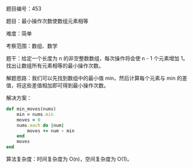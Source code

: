 题目编号：453

题目：最小操作次数使数组元素相等

难度：简单

考察范围：数组、数学

题干：给定一个长度为 n 的非空整数数组，每次操作将会使 n - 1 个元素增加 1。找出让数组所有元素相等的最小操作次数。

解题思路：我们可以先找到数组中的最小值 min，然后计算每个元素与 min 的差值，将这些差值相加即可得到最小操作次数。

解决方案：

```ruby
def min_moves(nums)
    min = nums.min
    moves = 0
    nums.each do |num|
        moves += num - min
    end
    moves
end
```

算法复杂度：时间复杂度为 O(n)，空间复杂度为 O(1)。